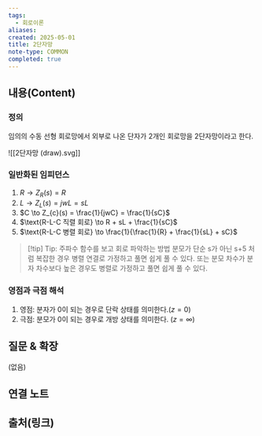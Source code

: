 ```yaml
---
tags:
  - 회로이론
aliases: 
created: 2025-05-01
title: 2단자망
note-type: COMMON
completed: true
---
```


## 내용(Content)

### 정의

임의의 수동 선형 회로망에서 외부로 나온 단자가 2개인 회로망을 2단자망이라고 한다.

![[2단자망 (draw).svg]]

### 일반화된 임피던스

1. $R \to Z_{R}(s) = R$
2. $L \to Z_{L}(s) = jwL = sL$
3. $C \to Z_{c}(s) = \frac{1}{jwC} = \frac{1}{sC}$
4. $\text{R-L-C 직렬 회로} \to R + sL + \frac{1}{sC}$
5. $\text{R-L-C 병렬 회로} \to \frac{1}{\frac{1}{R} + \frac{1}{sL} + sC}$

>[!tip] Tip: 주파수 함수를 보고 회로 파악하는 방법
> 분모가 단순 s가 아닌 s+5 처럼 복잡한 경우 병렬 연결로 가정하고 풀면 쉽게 풀 수 있다. 또는 분모 차수가 분자 차수보다 높은 경우도 병렬로 가정하고 풀면 쉽게 풀 수 있다.

### 영점과 극점 해석

1. 영점: 분자가 0이 되는 경우로 단락 상태를 의미한다.($z = 0$)
2. 극점: 분모가 0이 되는 경우로 개방 상태를 의미한다. ($z = \infty$)

## 질문 & 확장

(없음)

## 연결 노트

## 출처(링크)

